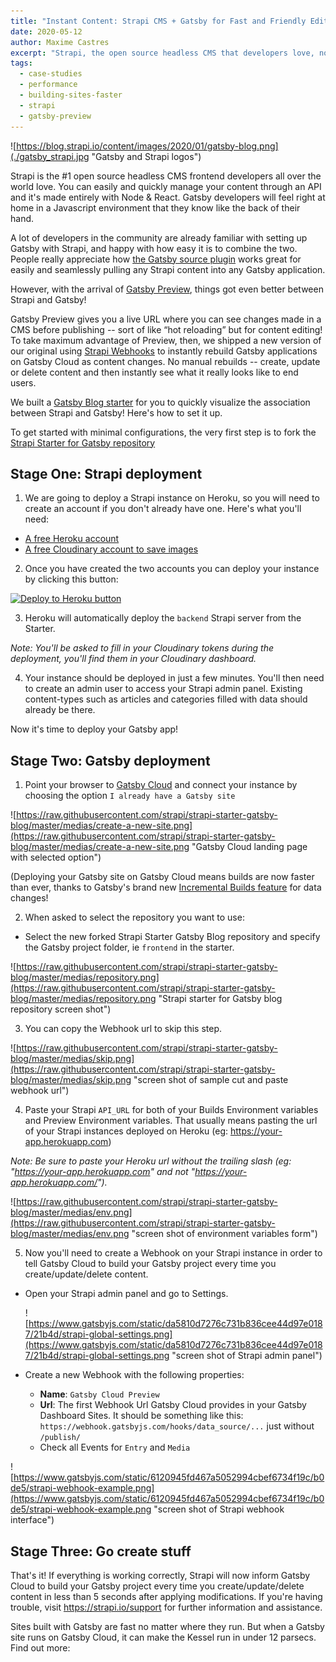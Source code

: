 ```yaml
---
title: "Instant Content: Strapi CMS + Gatsby for Fast and Friendly Editing"
date: 2020-05-12
author: Maxime Castres
excerpt: "Strapi, the open source headless CMS that developers love, now has a new Gatsby source plugin to help developers and content creators gain velocity in two different ways. Gatsby Preview now seamlessly integrates with Strapi for full hot-loading visibility so you can edit your site fast. Then Gatsby Incremental Builds means getting your changes live faster than ever before -- ten seconds or less!"
tags:
  - case-studies
  - performance
  - building-sites-faster
  - strapi
  - gatsby-preview
---
```


![https://blog.strapi.io/content/images/2020/01/gatsby-blog.png](./gatsby_strapi.jpg "Gatsby and Strapi logos")

Strapi is the #1 open source headless CMS frontend developers all over the world love. You can easily and quickly manage your content through an API and it's made entirely with Node & React. Gatsby developers will feel right at home in a Javascript environment that they know like the back of their hand.

A lot of developers in the community are already familiar with setting up Gatsby with Strapi, and happy with how easy it is to combine the two. People really appreciate how [the Gatsby source plugin](https://www.gatsbyjs.org/packages/gatsby-source-strapi/) works great for easily and seamlessly pulling any Strapi content into any Gatsby application.

However, with the arrival of [Gatsby Preview](<[https://www.gatsbyjs.com/preview/](https://www.gatsbyjs.com/preview/)>), things got even better between Strapi and Gatsby!

Gatsby Preview gives you a live URL where you can see changes made in a CMS before publishing -- sort of like “hot reloading” but for content editing! To take maximum advantage of Preview, then, we shipped a new version of our original using [Strapi Webhooks](https://strapi.io/blog/webhooks) to instantly rebuild Gatsby applications on Gatsby Cloud as content changes. No manual rebuilds -- create, update or delete content and then instantly see what it really looks like to end users.

We built a [Gatsby Blog starter](https://github.com/strapi/strapi-starter-gatsby-blog) for you to quickly visualize the association between Strapi and Gatsby! Here's how to set it up.

To get started with minimal configurations, the very first step is to fork the [Strapi Starter for Gatsby repository](https://github.com/strapi/strapi-starter-gatsby-blog)

## Stage One: Strapi deployment

1. We are going to deploy a Strapi instance on Heroku, so you will need to create an account if you don't already have one. Here's what you'll need:

- [A free Heroku account](https://signup.heroku.com/)
- [A free Cloudinary account to save images](https://cloudinary.com/users/register/free)

2. Once you have created the two accounts you can deploy your instance by clicking this button:

[![Deploy to Heroku button](https://www.herokucdn.com/deploy/button.svg)](https://heroku.com/deploy?template=https://github.com/strapi/strapi-starter-gatsby-blog "clickable button for deploying to Heroku")

3. Heroku will automatically deploy the `backend` Strapi server from the Starter.

_Note: You'll be asked to fill in your Cloudinary tokens during the deployment, you'll find them in your Cloudinary dashboard._

4. Your instance should be deployed in just a few minutes. You'll then need to create an admin user to access your Strapi admin panel. Existing content-types such as articles and categories filled with data should already be there.

Now it's time to deploy your Gatsby app!

## Stage Two: Gatsby deployment

1. Point your browser to [Gatsby Cloud](https://www.gatsbyjs.com/dashboard/sites/create) and connect your instance by choosing the option `I already have a Gatsby site`

![https://raw.githubusercontent.com/strapi/strapi-starter-gatsby-blog/master/medias/create-a-new-site.png](https://raw.githubusercontent.com/strapi/strapi-starter-gatsby-blog/master/medias/create-a-new-site.png "Gatsby Cloud landing page with selected option")

(Deploying your Gatsby site on Gatsby Cloud means builds are now faster than ever, thanks to Gatsby's brand new [Incremental Builds feature](https://www.gatsbyjs.org/blog/2020-04-22-announcing-incremental-builds/) for data changes!

2. When asked to select the repository you want to use:

- Select the new forked Strapi Starter Gatsby Blog repository and specify the Gatsby project folder, ie `frontend` in the starter.

![https://raw.githubusercontent.com/strapi/strapi-starter-gatsby-blog/master/medias/repository.png](https://raw.githubusercontent.com/strapi/strapi-starter-gatsby-blog/master/medias/repository.png "Strapi starter for Gatsby blog repository screen shot")

3. You can copy the Webhook url to skip this step.

![https://raw.githubusercontent.com/strapi/strapi-starter-gatsby-blog/master/medias/skip.png](https://raw.githubusercontent.com/strapi/strapi-starter-gatsby-blog/master/medias/skip.png "screen shot of sample cut and paste webhook url")

4. Paste your Strapi `API_URL` for both of your Builds Environment variables and Preview Environment variables. That usually means pasting the url of your Strapi instances deployed on Heroku (eg: https://your-app.herokuapp.com)

_Note: Be sure to paste your Heroku url without the trailing slash (eg: "https://your-app.herokuapp.com" and not "https://your-app.herokuapp.com/")._

![https://raw.githubusercontent.com/strapi/strapi-starter-gatsby-blog/master/medias/env.png](https://raw.githubusercontent.com/strapi/strapi-starter-gatsby-blog/master/medias/env.png "screen shot of environment variables form")

5. Now you'll need to create a Webhook on your Strapi instance in order to tell Gatsby Cloud to build your Gatsby project every time you create/update/delete content.

- Open your Strapi admin panel and go to Settings.

  ![https://www.gatsbyjs.com/static/da5810d7276c731b836cee44d97e0187/21b4d/strapi-global-settings.png](https://www.gatsbyjs.com/static/da5810d7276c731b836cee44d97e0187/21b4d/strapi-global-settings.png "screen shot of Strapi admin panel")

- Create a new Webhook with the following properties:
  - **Name**: `Gatsby Cloud Preview`
  - **Url**: The first Webhook Url Gatsby Cloud provides in your Gatsby Dashboard Sites. It should be something like this: `https://webhook.gatsbyjs.com/hooks/data_source/...` just without `/publish/`
  - Check all Events for `Entry` and `Media`

![https://www.gatsbyjs.com/static/6120945fd467a5052994cbef6734f19c/b0de5/strapi-webhook-example.png](https://www.gatsbyjs.com/static/6120945fd467a5052994cbef6734f19c/b0de5/strapi-webhook-example.png "screen shot of Strapi webhook interface")

## Stage Three: Go create stuff

That's it! If everything is working correctly, Strapi will now inform Gatsby Cloud to build your Gatsby project every time you create/update/delete content in less than 5 seconds after applying modifications. If you're having trouble, visit https://strapi.io/support for further information and assistance.

<CloudCallout>
  Sites built with Gatsby are fast no matter where they run. But when a Gatsby
  site runs on Gatsby Cloud, it can make the Kessel run in under 12 parsecs.
  Find out more:
</CloudCallout>
